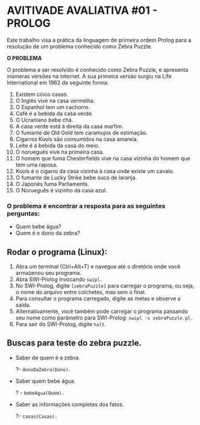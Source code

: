 # AVITIVADE AVALIATIVA #01 - PROLOG
Este trabalho visa a prática da linguagem de primeira ordem Prolog para a resolução de um problema conhecido como Zebra Puzzle.

**O PROBLEMA**

O problema a ser resolvido  é conhecido como Zebra Puzzle, e apresenta inúmeras versões na internet. A sua primeira versão surgiu na Life International em 1962 da seguinte forma:

1. Existem cinco casas.
2. O Inglês vive na casa vermelha.
3. O Espanhol tem um cachorro.
4. Café é a bebida da casa verde.
5. O Ucraniano bebe chá.
6. A casa verde está à direita da casa marfim.
7. O fumante de Old Gold tem caramujos de estimação.
8. Cigarros Kools são consumidos na casa amarela.
9. Leite é a bebida da casa do meio.
10. O norueguês vive na primeira casa.
11. O homem que fuma Chesterfields vive na casa vizinha do homem que tem uma raposa.
12. Kools  é o cigarro da casa vizinha à casa onde existe um cavalo.
13. O fumante de Lucky Strike bebe suco de laranja.
14. O Japonês fuma Parliaments.
15. O Norueguês é vizinho da casa azul.

### O problema é encontrar a resposta para as seguintes perguntas:
* Quem bebe água?
* Quem é o dono da zebra? 
## Rodar o programa (Linux):

1. Abra um terminal (Ctrl+Alt+T) e navegue até o diretório onde você armazenou seu programa.
2. Abra SWI-Prolog invocando `swipl`.
3. No SWI-Prolog, digite `[zebraPuzzle]` para carregar o programa, ou seja, o nome do arquivo entre colchetes, mas sem o final.
4. Para consultar o programa carregado, digite as metas e observe a saída.
5. Alternativamente, você também pode carregar o programa passando seu nome como parâmetro para SWI-Prolog: `swipl -s zebraPuzzle.pl.`
6. Para sair do SWI-Prolog, digite `halt`.

## Buscas para teste do zebra puzzle.
* Saber de quem é a zebra.
  
    ?- `donoDaZebra(Dono).`

* Saber quem bebe água.

    ?  - `bebeAgua(Quem).`

* Saber as informações completas dos fatos.

    ?- `casas(Casas).`
